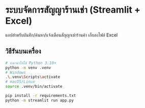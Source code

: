# ระบบจัดการสัญญาร้านเช่า (Streamlit + Excel)

แอปสำหรับบันทึก/ค้นหา/แจ้งเตือนสัญญาเช่าร้านค้า เก็บลงไฟล์ Excel

## วิธีรันบนเครื่อง
```bash
# แนะนำให้ใช้ Python 3.10+
python -m venv .venv
# Windows
.\.venv\Scripts\activate
# macOS/Linux
source .venv/bin/activate

pip install -r requirements.txt
python -m streamlit run app.py
